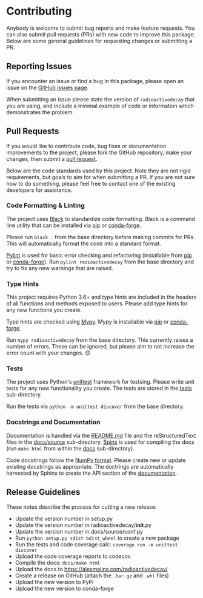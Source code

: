 # Contributing

Anybody is welcome to submit bug reports and make feature requests. You can
also submit pull requests (PRs) with new code to improve this package. Below
are some general guidelines for requesting changes or submitting a PR.


## Reporting Issues

If you encounter an issue or find a bug in this package, please open an issue
on the
[GitHub issues page](https://github.com/alexmalins/radioactivedecay/issues).

When submitting an issue please state the version of ``radioactivedecay`` that
you are using, and include a minimal example of code or information which
demonstrates the problem.


## Pull Requests

If you would like to contribute code, bug fixes or documentation improvements
to the project, please fork the GitHub repository, make your changes, then
submit a [pull request](https://github.com/alexmalins/radioactivedecay/pulls).

Below are the code standards used by this project. Note they are not rigid
requirements, but goals to aim for when submitting a PR. If you are not sure
how to do something, please feel free to contact one of the existing developers
for assistance.


### Code Formatting & Linting

The project uses [Black](https://black.readthedocs.io/en/stable/) to
standardize code formatting. Black is a command line utility that can be
installed via [pip](https://pypi.org/project/black/) or
[conda-forge](https://anaconda.org/conda-forge/black).

Please run ``black .`` from the base directory before making commits for PRs.
This will automatically format the code into a standard format.

[Pylint](https://www.pylint.org/) is used for basic error checking and
refactoring (installable from [pip](https://pypi.org/project/pylint/) or
[conda-forge](https://anaconda.org/conda-forge/pylint)). Run
``pylint radioactivedecay`` from the base directory and try to fix any new
warnings that are raised.


### Type Hints

This project requires Python 3.6+ and type hints are included in the headers of
all functions and methods exposed to users. Please add type hints for any new
functions you create.

Type hints are checked using [Mypy](http://mypy-lang.org/). Mypy is installable
via [pip](https://pypi.org/project/mypy/) or
[conda-forge](https://anaconda.org/conda-forge/mypy).

Run ``mypy radioactivedecay`` from the base directory. This currently raises a
number of errors. These can be ignored, but please aim to not increase the
error count with your changes. 😊


### Tests

The project uses Python's
[unittest](https://docs.python.org/3/library/unittest.html) framework for
testsing. Please write unit tests for any new functionality you create. The
tests are stored in the
[tests](https://github.com/alexmalins/radioactivedecay/tree/main/tests)
sub-directory.

Run the tests via ``python -m unittest discover`` from the base directory.


### Docstrings and Documentation

Documentation is handled via the
[README.md](https://github.com/alexmalins/radioactivedecay/blob/main/README.md)
file and the reStructuredText files in the
[docs/source](https://github.com/alexmalins/radioactivedecay/tree/main/docs/source/)
sub-directory. [Spinx](http://www.sphinx-doc.org/en/master/) is used for compiling the
docs (run ``make html`` from within the
[docs](https://github.com/alexmalins/radioactivedecay/tree/main/docs/)
 sub-directory).

Code docstrings follow the
[NumPy format](https://numpydoc.readthedocs.io/en/latest/format.html). Please
create new or update existing docstrings as appropriate. The doctrings are
automatically harvested by Sphinx to create the API section of the
[documentation](https://alexmalins.com/radioactivedecay/).


## Release Guidelines

These notes describe the process for cutting a new release:

* Update the version number in setup.py
* Update the version number in radioactivedecay/__init__.py
* Update the version number in docs/source/conf.py
* Run ``python setup.py sdist bdist_wheel`` to create a new package
* Run the tests and code coverage calc: ``coverage run -m unittest discover``
* Upload the code coverage reports to codecov
* Compile the docs: ``docs/make html``
* Upload the docs to https://alexmalins.com/radioactivedecay/
* Create a release on GitHub (attach the ``.tar.gz`` and ``.whl`` files)
* Upload the new version to PyPi
* Upload the new version to conda-forge
